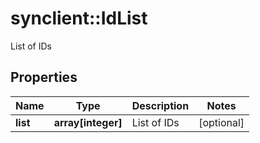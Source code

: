 # synclient::IdList

List of IDs
## Properties
Name | Type | Description | Notes
------------ | ------------- | ------------- | -------------
**list** | **array[integer]** | List of IDs | [optional] 


